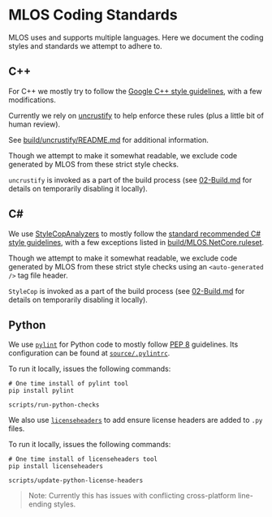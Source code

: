 # MLOS Coding Standards

MLOS uses and supports multiple languages.  Here we document the coding styles and standards we attempt to adhere to.

## C++

For C++ we mostly try to follow the [Google C++ style guidelines](https://google.github.io/styleguide/cppguide.html), with a few modifications.

Currently we rely on [uncrustify](https://github.com/uncrustify/uncrustify) to help enforce these rules (plus a little bit of human review).

See [build/uncrustify/README.md](../build/uncrustify/README.md) for additional information.

Though we attempt to make it somewhat readable, we exclude code generated by MLOS from these strict style checks.

`uncrustify` is invoked as a part of the build process (see [02-Build.md](./02-Build.md) for details on temporarily disabling it locally).

## C#

We use [StyleCopAnalyzers](https://github.com/DotNetAnalyzers/StyleCopAnalyzers) to mostly follow the [standard recommended C# style guidelines](https://docs.microsoft.com/en-us/visualstudio/code-quality/rule-set-reference), with a few exceptions listed in [build/MLOS.NetCore.ruleset](../build/MLOS.NetCore.ruleset).

Though we attempt to make it somewhat readable, we exclude code generated by MLOS from these strict style checks using an `<auto-generated />` tag file header.

`StyleCop` is invoked as a part of the build process (see [02-Build.md](./02-Build.md) for details on temporarily disabling it locally).

## Python

We use [`pylint`](https://pypi.org/project/pylint/) for Python code to mostly follow [PEP 8](https://www.python.org/dev/peps/pep-0008/) guidelines.  Its configuration can be found at [`source/.pylintrc`](../source/.pylintrc).

To run it locally, issues the following commands:

```shell
# One time install of pylint tool
pip install pylint
```

```shell
scripts/run-python-checks
```

We also use [`licenseheaders`](https://pypi.org/project/licenseheaders/) to add ensure license headers are added to `.py` files.

To run it locally, issues the following commands:

```shell
# One time install of licenseheaders tool
pip install licenseheaders
```

```shell
scripts/update-python-license-headers
```

> Note: Currently this has issues with conflicting cross-platform line-ending styles.
